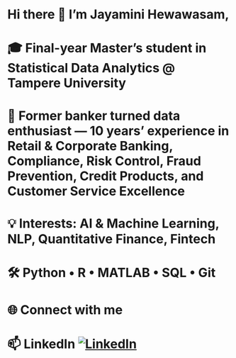 # Hi there 👋 I’m Jayamini Hewawasam, 
# 🎓 Final-year Master’s student in Statistical Data Analytics @ Tampere University
# 💼 Former banker turned data enthusiast — 10 years’ experience in Retail & Corporate Banking, Compliance, Risk Control, Fraud Prevention, Credit Products, and Customer Service Excellence
# 💡 Interests: AI & Machine Learning, NLP, Quantitative Finance, Fintech
# 🛠️ Python • R • MATLAB • SQL • Git
# 🌐 Connect with me
# 📫 LinkedIn [![LinkedIn](https://img.shields.io/badge/LinkedIn-Profile-blue)](http://www.linkedin.com/in/jayamini-hewawasam-a51932116)

